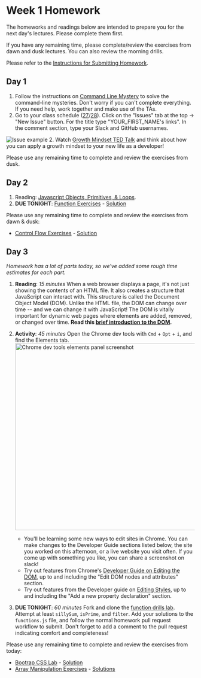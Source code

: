 # Week 1 Homework

The homeworks and readings below are intended to prepare you for the next day's lectures. Please complete them first.

If you have any remaining time, please complete/review the exercises from dawn and dusk lectures. You can also review the morning drills.

Please refer to the [Instructions for Submitting Homework](/how-to/submit-homework.md).

## Day 1

1. Follow the instructions on [Command Line Mystery](https://github.com/sf-wdi-27-28/command-line-mystery) to solve the command-line mysteries. Don't worry if you can't complete everything. If you need help, work together and make use of the TAs.
1. Go to your class schedule ([27](https://github.com/sf-wdi-27-28/schedule-27)/[28](https://github.com/sf-wdi-27-28/schedule-28)). Click on the "Issues" tab at the top -> "New Issue" button. For the title type "YOUR_FIRST_NAME's links". In the comment section, type your Slack and GitHub usernames.

  ![Issue example](https://cloud.githubusercontent.com/assets/3010270/13731806/f468a340-e92f-11e5-8cef-346edffb510a.png)
2. Watch [Growth Mindset TED Talk](https://www.youtube.com/watch?v=pN34FNbOKXc) and think about how you can apply a growth mindset to your new life as a developer!

Please use any remaining time to complete and review the exercises from dusk.

## Day 2

1. Reading: [Javascript Objects, Primitives, & Loops](https://github.com/SF-WDI-LABS/js-object-primitives/blob/master/README.md).
2. **DUE TONIGHT**: [Function Exercises](https://github.com/sf-wdi-27-28/functions-exercises) - [Solution](https://github.com/SF-WDI-LABS/functions-exercises/blob/master/solutions.js)

Please use any remaining time to complete and review the exercises from dawn & dusk:
* [Control Flow Exercises](https://github.com/SF-WDI-LABS/shared_modules/blob/master/01-front-end-basics/js-control-flow/25/exercises.md) - [Solution](https://github.com/SF-WDI-LABS/shared_modules/blob/master/01-front-end-basics/js-control-flow/25/solutions.md)


## Day 3

*Homework has a lot of parts today, so we've added some rough time estimates for each part.*

1. **Reading**: *15 minutes* When a web browser displays a page, it's not just showing the contents of an HTML file. It also creates a structure that JavaScript can interact with. This structure is called the Document Object Model (DOM). Unlike the HTML file, the DOM can change over time -- and we can change it with JavaScript! The DOM is vitally important for dynamic web pages where elements are added, removed, or changed over time. **Read this [brief introduction to the DOM](http://docs.webplatform.org/wiki/dom/tutorials/introduction).** 

1. **Activity**: *45 minutes* Open the Chrome dev tools with `Cmd` + `Opt` + `i`, and find the Elements tab. 
    <img src="https://developers.google.com/web/tools/chrome-devtools/iterate/inspect-styles/imgs/elements-panel.png" alt="Chrome dev tools elements panel screenshot" width="500px">
    * You'll be learning some new ways to edit sites in Chrome. You can make changes to the Developer Guide sections listed below, the site you worked on this afternoon, or a live website you visit often. If you come up with something you like, you can share a screenshot on slack! 
    * Try out features from Chrome's [Developer Guide on Editing the DOM](https://developers.google.com/web/tools/chrome-devtools/iterate/inspect-styles/edit-dom), up to and including the "Edit DOM nodes and attributes" section.  
    * Try  out features from the Developer guide on [Editing Styles](https://developers.google.com/web/tools/chrome-devtools/iterate/inspect-styles/edit-styles), up to and including the "Add a new property declaration" section.  


1. **DUE TONIGHT**: *60 minutes* Fork and clone the [function drills lab](https://github.com/sf-wdi-27-28/function-lab). Attempt at least `sillySum`, `isPrime`, and `filter`.  Add your solutions to the `functions.js` file, and follow the normal homework pull request workflow to submit. Don't forget to add a comment to the pull request indicating comfort and completeness!

Please use any remaining time to complete and review the exercises from today:

* [Bootrap CSS Lab](https://github.com/sf-wdi-27-28/bootstrap-boilerplate) - [Solution](https://github.com/sf-wdi-27-28/bootstrap-boilerplate/tree/solution)
* [Array Manipulation Exercises](https://github.com/SF-WDI-LABS/shared_modules/blob/master/01-front-end-basics/js-arrays/27-28/exercises.md) - [Solutions](https://github.com/SF-WDI-LABS/shared_modules/blob/master/01-front-end-basics/js-arrays/27-28/solutions.js)

<!--
## Day 4

1. Reading
2. Friday Review Prep
    - Complete the [Week 1 Self-Assessment](#PENDING) and identify 2 topics you want to review tomorrow
    - Ask and/or upvote 3 questions on QuestionCookie: http://www.questioncookie.com/wdi-27-28-w1-review

Please use any remaining time to complete and review the exercises from dawn & dusk.
-->

<!--
## Day 5 - Weekend Homework

1. Reading
2. Weekend Lab

Please use any remaining time to review exercises/drills from the week! And don't forget to sleep!
-->
